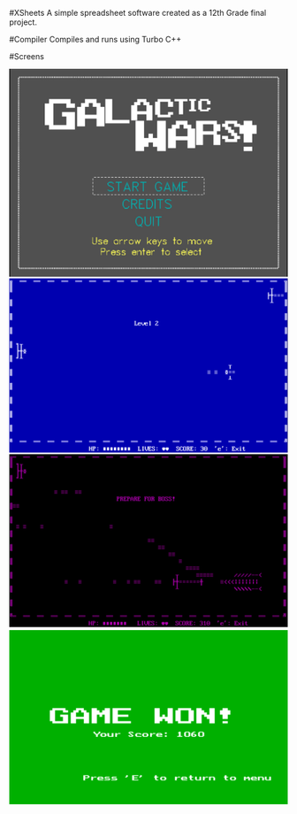 #XSheets
A simple spreadsheet software created as a 12th Grade final project. 

#Compiler
Compiles and runs using Turbo C++

#Screens

![Screen 1](https://raw.githubusercontent.com/shreyassood/galactic_wars/master/Screens/1.png)
![Screen 2](https://raw.githubusercontent.com/shreyassood/galactic_wars/master/Screens/s2.png)
![Screen 3](https://raw.githubusercontent.com/shreyassood/galactic_wars/master/Screens/s4.png)
![Screen 4](https://raw.githubusercontent.com/shreyassood/galactic_wars/master/Screens/s5.png)
